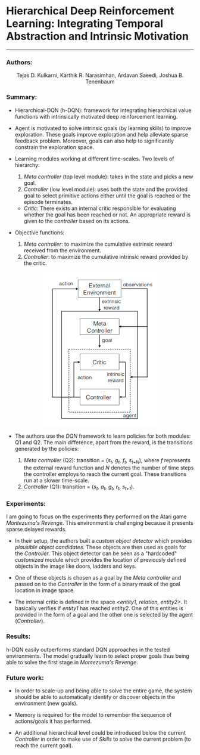 # Hierarchical Deep Reinforcement Learning: Integrating Temporal Abstraction and Intrinsic Motivation
---
### Authors:
<p align="center">
  Tejas D. Kulkarni, Karthik R. Narasimhan, Ardavan Saeedi, Joshua B. Tenenbaum
</p>

### Summary:

- Hierarchical-DQN (h-DQN): framework for integrating hierarchical value functions with intrinsically motivated deep reinforcement learning.

- Agent is motivated to solve intrinsic goals (by learning skills) to improve exploration. These goals improve exploration and help alleviate sparse feedback problem. Moreover, goals can also help to significantly constrain the exploration space.

- Learning modules working at different time-scales. Two levels of hierarchy:
  1. _Meta controller_ (top level module): takes in the state and picks a new goal.
  2. _Controller_ (low level module): uses both the state and the provided goal to select primitive actions either until the goal is reached or the episode terminates.

  - _Critic_: There exists an internal critic responsible for evaluating whether the goal has been reached or not. An appropriate reward is given to the _controller_ based on its actions.


- Objective functions:
  1. _Meta controller_: to maximize the cumulative extrinsic reward received from the environment.
  2. _Controller_: to maximize the cumulative intrinsic reward provided by the critic.

<p align="center">
  <img src="./assets/image1.jpg">
</p>

- The authors use the _DQN_ framework to learn policies for both modules: Q1 and Q2. The main difference, apart from the reward, is the transitions generated by the policies:

  1. _Meta controller_ (Q2): transition = (_s<sub>t</sub>, g<sub>t</sub>, f<sub>t</sub>, s<sub>t+N</sub>_), where _f_ represents the external reward function and _N_ denotes the number of time steps the controller employs to reach the current goal. These transitions run at a slower time-scale.
  2. _Controller_ (Q1): transition = (_s<sub>t</sub>, a<sub>t</sub>, g<sub>t</sub>, r<sub>t</sub>, s<sub>t+1</sub>_).

### Experiments:

I am going to focus on the experiments they performed on the Atari game _Montezuma's Revenge_. This environment is challenging because it presents sparse delayed rewards.

- In their setup, the authors built a _custom object detector_ which provides _plausible object candidates_. These objects are then used as goals for the _Controller_. This object detector can be seen as a "hardcoded" _customized_ module which provides the location of previously defined objects in the image like doors, ladders and keys.

- One of these objects is chosen as a goal by the _Meta controller_ and passed on to the _Controller_ in the form of a binary mask of the goal location in image space.

- The internal critic is defined in the space _<entity1, relation, entity2>_. It basically verifies if _entity1_ has reached _entity2_. One of this entities is provided in the form of a goal and the other one is selected by the agent (_Controller_).

### Results:

h-DQN easily outperforms standard DQN approaches in the tested environments. The model gradually learn to select proper goals thus being able to solve the first stage in _Montezuma's Revenge_.

### Future work:

- In order to scale-up and being able to solve the entire game, the system should be able to automatically identify or discover objects in the environment (new goals).

- Memory is required for the model to remember the sequence of actions/goals it has performed.

- An additional hierarchical level could be introduced below the current _Controller_ in order to make use of _Skills_ to solve the current problem (to reach the current goal).
